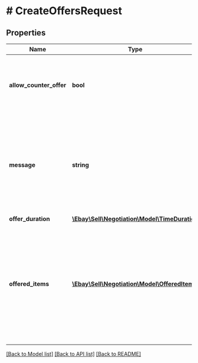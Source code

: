 # # CreateOffersRequest

## Properties

Name | Type | Description | Notes
------------ | ------------- | ------------- | -------------
**allow_counter_offer** | **bool** | If set to true, the buyer is allowed to make a counter-offer to the seller&#39;s offer. Note: Currently, you must set this field to false; counter-offers are not supported in this release. Default: false | [optional]
**message** | **string** | A seller-defined message related to the offer being made. This message is sent to the list of &amp;quot;interested&amp;quot; buyers. To increase the conversion rate of the offers a seller makes to buyers, eBay recommends you always add a customized message to your offers. Maximum length: 2,000 characters | [optional]
**offer_duration** | [**\Ebay\Sell\Negotiation\Model\TimeDuration**](TimeDuration.md) |  | [optional]
**offered_items** | [**\Ebay\Sell\Negotiation\Model\OfferedItem[]**](OfferedItem.md) | An array of objects where each object contains the details of an offer and the ID of the listing on which the offer is being made. Note that the service does not currently support the creation of multiple offers with a single call to sendOfferToInterestedBuyer. With this, each request can target only one listing at a time and you must populate this array with a single element that contains the details of one offer. | [optional]

[[Back to Model list]](../../README.md#models) [[Back to API list]](../../README.md#endpoints) [[Back to README]](../../README.md)
